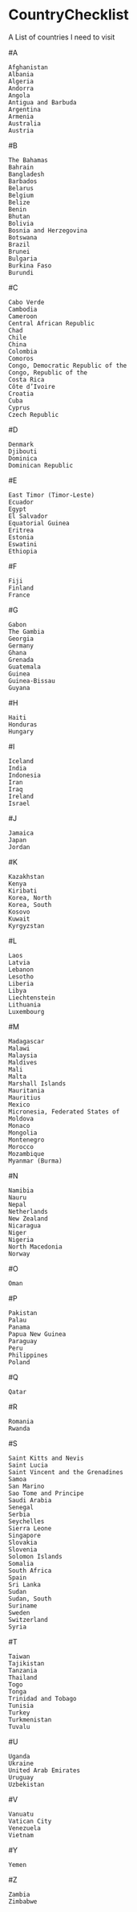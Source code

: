 # CountryChecklist
A List of countries I need to visit

#A

    Afghanistan
    Albania
    Algeria
    Andorra
    Angola
    Antigua and Barbuda
    Argentina
    Armenia
    Australia
    Austria

#B

    The Bahamas
    Bahrain
    Bangladesh
    Barbados
    Belarus
    Belgium
    Belize
    Benin
    Bhutan
    Bolivia
    Bosnia and Herzegovina
    Botswana
    Brazil
    Brunei
    Bulgaria
    Burkina Faso
    Burundi

#C

    Cabo Verde
    Cambodia
    Cameroon
    Central African Republic
    Chad
    Chile
    China
    Colombia
    Comoros
    Congo, Democratic Republic of the
    Congo, Republic of the
    Costa Rica
    Côte d’Ivoire
    Croatia
    Cuba
    Cyprus
    Czech Republic

#D

    Denmark
    Djibouti
    Dominica
    Dominican Republic

#E

    East Timor (Timor-Leste)
    Ecuador
    Egypt
    El Salvador
    Equatorial Guinea
    Eritrea
    Estonia
    Eswatini
    Ethiopia

#F

    Fiji
    Finland
    France

#G

    Gabon
    The Gambia
    Georgia
    Germany
    Ghana
    Grenada
    Guatemala
    Guinea
    Guinea-Bissau
    Guyana

#H

    Haiti
    Honduras
    Hungary

#I

    Iceland
    India
    Indonesia
    Iran
    Iraq
    Ireland
    Israel

#J

    Jamaica
    Japan
    Jordan

#K

    Kazakhstan
    Kenya
    Kiribati
    Korea, North
    Korea, South
    Kosovo
    Kuwait
    Kyrgyzstan

#L

    Laos
    Latvia
    Lebanon
    Lesotho
    Liberia
    Libya
    Liechtenstein
    Lithuania
    Luxembourg

#M

    Madagascar
    Malawi
    Malaysia
    Maldives
    Mali
    Malta
    Marshall Islands
    Mauritania
    Mauritius
    Mexico
    Micronesia, Federated States of
    Moldova
    Monaco
    Mongolia
    Montenegro
    Morocco
    Mozambique
    Myanmar (Burma)

#N

    Namibia
    Nauru
    Nepal
    Netherlands
    New Zealand
    Nicaragua
    Niger
    Nigeria
    North Macedonia
    Norway

#O

    Oman

#P

    Pakistan
    Palau
    Panama
    Papua New Guinea
    Paraguay
    Peru
    Philippines
    Poland

#Q

    Qatar

#R

    Romania
    Rwanda

#S

    Saint Kitts and Nevis
    Saint Lucia
    Saint Vincent and the Grenadines
    Samoa
    San Marino
    Sao Tome and Principe
    Saudi Arabia
    Senegal
    Serbia
    Seychelles
    Sierra Leone
    Singapore
    Slovakia
    Slovenia
    Solomon Islands
    Somalia
    South Africa
    Spain
    Sri Lanka
    Sudan
    Sudan, South
    Suriname
    Sweden
    Switzerland
    Syria

#T

    Taiwan
    Tajikistan
    Tanzania
    Thailand
    Togo
    Tonga
    Trinidad and Tobago
    Tunisia
    Turkey
    Turkmenistan
    Tuvalu

#U

    Uganda
    Ukraine
    United Arab Emirates
    Uruguay
    Uzbekistan

#V

    Vanuatu
    Vatican City
    Venezuela
    Vietnam

#Y

    Yemen

#Z

    Zambia
    Zimbabwe
